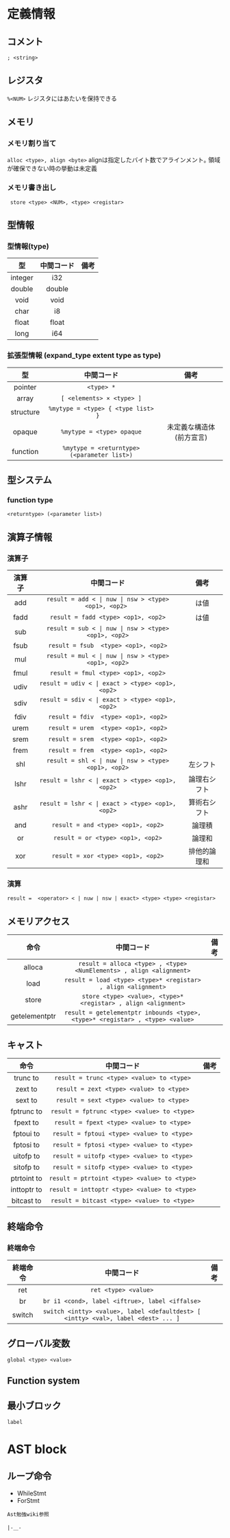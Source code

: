 # 定義情報
## コメント
```; <string>```

## レジスタ
``` %<NUM> ```
レジスタにはあたいを保持できる

## メモリ
### メモリ割り当て
```alloc <type>, align <byte>```
alignは指定したバイト数でアラインメント｡ 領域が確保できない時の挙動は未定義
### メモリ書き出し
``` store <type> <NUM>, <type> <registar>```

## 型情報
### 型情報(type)
| 型 | 中間コード | 備考 |
|:-:|:-:|:-:|
| integer | i32 |  |
| double | double |  |
| void | void | |
| char | i8 | |
| float | float | |
| long | i64| |

### 拡張型情報 (expand_type extent type as type)
| 型 | 中間コード | 備考 |
|:-:|:-:|:-:|
| pointer | `<type> *` |  |
| array | `[ <elements> × <type> ]` |  |
| structure | ` %mytype = <type> { <type list> }   ` | |
| opaque | `%mytype = <type> opaque` | 未定義な構造体(前方宣言) |
| function | ` %mytype = <returntype> (<parameter list>) ` | |

## 型システム
### function type
```<returntype> (<parameter list>)```

## 演算子情報
### 演算子
| 演算子 | 中間コード | 備考 |
|:-:|:-:|:-:|
| add | ```result = add < \| nuw \| nsw > <type> <op1>, <op2> ``` | <op1><op2>は値 |
| fadd | `result = fadd <type> <op1>, <op2>` | <op1><op2>は値 |
| sub | `result = sub < \| nuw \| nsw > <type> <op1>, <op2>` |  |
| fsub | `result = fsub  <type> <op1>, <op2>` |  |
| mul | `result = mul < \| nuw \| nsw > <type> <op1>, <op2>` | |
| fmul | `result = fmul <type> <op1>, <op2>` | |
| udiv | `result = udiv < \| exact > <type> <op1>, <op2>` | |
| sdiv | `result = sdiv < \| exact > <type> <op1>, <op2>` | |
| fdiv | `result = fdiv  <type> <op1>, <op2>` |  |
| urem | `result = urem  <type> <op1>, <op2>` | |
| srem | `result = srem  <type> <op1>, <op2>` | |
| frem | `result = frem  <type> <op1>, <op2>` | |
| shl | `result = shl < \| nuw \| nsw > <type> <op1>, <op2>` | 左シフト |
| lshr | `result = lshr < \| exact > <type> <op1>, <op2>` | 論理右シフト |
| ashr | `result = lshr < \| exact > <type> <op1>, <op2>` | 算術右シフト |
| and | `result = and <type> <op1>, <op2>` | 論理積 |
| or | `result = or <type> <op1>, <op2>` | 論理和 |
| xor | `result = xor <type> <op1>, <op2>` | 排他的論理和 |

### 演算
``` result =  <operator> < | nuw | nsw | exact> <type> <type> <registar> ```

## メモリアクセス
| 命令 | 中間コード | 備考 |
|:-:|:-:|:-:|
| alloca | `result = alloca <type> , <type> <NumElements> , align <alignment>` | |
| load | `result = load <type> <type>* <registar> , align <alignment>` | |
| store | `store <type> <value>, <type>* <registar> , align <alignment>`| |
| getelementptr | `result = getelementptr inbounds <type>, <type>* <registar> , <type> <value>`| |  


## キャスト
| 命令 | 中間コード | 備考 |
|:-:|:-:|:-:|
| trunc to | `result = trunc <type> <value> to <type>` | |
| zext to | `result = zext <type> <value> to <type>` | |
| sext to | `result = sext <type> <value> to <type>` | |
| fptrunc to | `result = fptrunc <type> <value> to <type>` | |
| fpext to | `result = fpext <type> <value> to <type>` | |
| fptoui to | `result = fptoui <type> <value> to <type>` | |
| fptosi to | `result = fptosi <type> <value> to <type>` | |
| uitofp to | `result = uitofp <type> <value> to <type>` | |
| sitofp to | `result = sitofp <type> <value> to <type>` | |
| ptrtoint to | `result = ptrtoint <type> <value> to <type>` | |
| inttoptr to | `result = inttoptr <type> <value> to <type>` | |
| bitcast to | `result = bitcast <type> <value> to <type>` | |

## 終端命令
### 終端命令
| 終端命令 | 中間コード | 備考 |
|:-:|:-:|:-:|
| ret | `ret <type> <value>` | |
| br | `br i1 <cond>, label <iftrue>, label <iffalse>` | |
| switch | `switch <intty> <value>, label <defaultdest> [ <intty> <val>, label <dest> ... ]` | |



## グローバル変数
``` global <type> <value> ```
## Function system

## 最小ブロック
``` label  ```


# AST block
## ループ命令
- WhileStmt
- ForStmt

`Ast勉強wiki参照`

`|-＿-`
